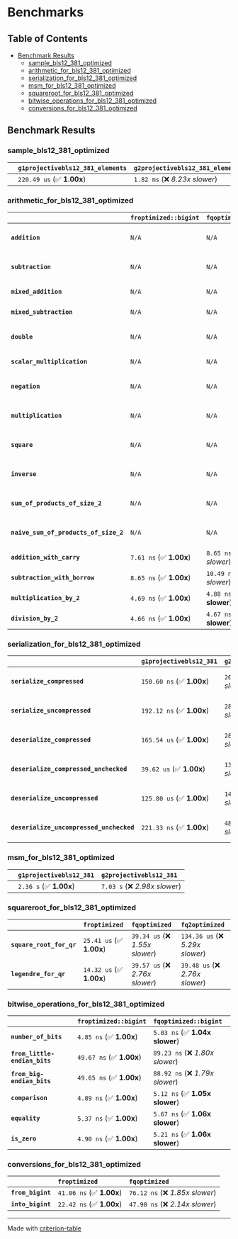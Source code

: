 # Benchmarks

## Table of Contents

- [Benchmark Results](#benchmark-results)
    - [sample_bls12_381_optimized](#sample_bls12_381_optimized)
    - [arithmetic_for_bls12_381_optimized](#arithmetic_for_bls12_381_optimized)
    - [serialization_for_bls12_381_optimized](#serialization_for_bls12_381_optimized)
    - [msm_for_bls12_381_optimized](#msm_for_bls12_381_optimized)
    - [squareroot_for_bls12_381_optimized](#squareroot_for_bls12_381_optimized)
    - [bitwise_operations_for_bls12_381_optimized](#bitwise_operations_for_bls12_381_optimized)
    - [conversions_for_bls12_381_optimized](#conversions_for_bls12_381_optimized)

## Benchmark Results

### sample_bls12_381_optimized

|        | `g1projectivebls12_381_elements`          | `g2projectivebls12_381_elements`           |
|:-------|:------------------------------------------|:------------------------------------------ |
|        | `220.49 us` (✅ **1.00x**)                 | `1.82 ms` (❌ *8.23x slower*)               |

### arithmetic_for_bls12_381_optimized

|                                       | `froptimized::bigint`          | `fqoptimized::bigint`           | `g1projectivebls12_381`          | `g2projectivebls12_381`          | `fq2optimized`                   | `fq12optimized`                   | `fqoptimized`                    | `froptimized`                     |
|:--------------------------------------|:-------------------------------|:--------------------------------|:---------------------------------|:---------------------------------|:---------------------------------|:----------------------------------|:---------------------------------|:--------------------------------- |
| **`addition`**                        | `N/A`                          | `N/A`                           | `1.22 us` (✅ **1.00x**)          | `3.88 us` (❌ *3.17x slower*)     | `23.29 ns` (🚀 **52.51x faster**) | `186.44 ns` (🚀 **6.56x faster**)  | `12.71 ns` (🚀 **96.20x faster**) | `8.67 ns` (🚀 **141.06x faster**)  |
| **`subtraction`**                     | `N/A`                          | `N/A`                           | `1.27 us` (✅ **1.00x**)          | `3.95 us` (❌ *3.12x slower*)     | `23.33 ns` (🚀 **54.28x faster**) | `160.56 ns` (🚀 **7.89x faster**)  | `12.96 ns` (🚀 **97.76x faster**) | `8.80 ns` (🚀 **143.90x faster**)  |
| **`mixed_addition`**                  | `N/A`                          | `N/A`                           | `887.48 ns` (✅ **1.00x**)        | `2.79 us` (❌ *3.14x slower*)     | `N/A`                            | `N/A`                             | `N/A`                            | `N/A`                             |
| **`mixed_subtraction`**               | `N/A`                          | `N/A`                           | `924.32 ns` (✅ **1.00x**)        | `2.82 us` (❌ *3.05x slower*)     | `N/A`                            | `N/A`                             | `N/A`                            | `N/A`                             |
| **`double`**                          | `N/A`                          | `N/A`                           | `584.22 ns` (✅ **1.00x**)        | `1.78 us` (❌ *3.05x slower*)     | `12.55 ns` (🚀 **46.55x faster**) | `72.03 ns` (🚀 **8.11x faster**)   | `7.24 ns` (🚀 **80.66x faster**)  | `5.88 ns` (🚀 **99.31x faster**)   |
| **`scalar_multiplication`**           | `N/A`                          | `N/A`                           | `338.47 us` (✅ **1.00x**)        | `976.95 us` (❌ *2.89x slower*)   | `N/A`                            | `N/A`                             | `N/A`                            | `N/A`                             |
| **`negation`**                        | `N/A`                          | `N/A`                           | `N/A`                            | `N/A`                            | `22.21 ns` (❌ *3.61x slower*)    | `102.20 ns` (❌ *16.59x slower*)   | `18.12 ns` (❌ *2.94x slower*)    | `6.16 ns` (✅ **1.00x**)           |
| **`multiplication`**                  | `N/A`                          | `N/A`                           | `N/A`                            | `N/A`                            | `242.17 ns` (❌ *5.27x slower*)   | `6.26 us` (❌ *136.19x slower*)    | `77.04 ns` (❌ *1.68x slower*)    | `45.98 ns` (✅ **1.00x**)          |
| **`square`**                          | `N/A`                          | `N/A`                           | `N/A`                            | `N/A`                            | `176.91 ns` (❌ *4.71x slower*)   | `4.37 us` (❌ *116.30x slower*)    | `65.00 ns` (❌ *1.73x slower*)    | `37.57 ns` (✅ **1.00x**)          |
| **`inverse`**                         | `N/A`                          | `N/A`                           | `N/A`                            | `N/A`                            | `15.37 us` (❌ *2.13x slower*)    | `25.71 us` (❌ *3.57x slower*)     | `15.06 us` (❌ *2.09x slower*)    | `7.20 us` (✅ **1.00x**)           |
| **`sum_of_products_of_size_2`**       | `N/A`                          | `N/A`                           | `N/A`                            | `N/A`                            | `525.12 ns` (❌ *6.19x slower*)   | `12.79 us` (❌ *150.71x slower*)   | `118.25 ns` (❌ *1.39x slower*)   | `84.89 ns` (✅ **1.00x**)          |
| **`naive_sum_of_products_of_size_2`** | `N/A`                          | `N/A`                           | `N/A`                            | `N/A`                            | `515.68 ns` (❌ *5.89x slower*)   | `12.72 us` (❌ *145.35x slower*)   | `163.24 ns` (❌ *1.87x slower*)   | `87.51 ns` (✅ **1.00x**)          |
| **`addition_with_carry`**             | `7.61 ns` (✅ **1.00x**)        | `8.65 ns` (❌ *1.14x slower*)    | `N/A`                            | `N/A`                            | `N/A`                            | `N/A`                             | `N/A`                            | `N/A`                             |
| **`subtraction_with_borrow`**         | `8.65 ns` (✅ **1.00x**)        | `10.49 ns` (❌ *1.21x slower*)   | `N/A`                            | `N/A`                            | `N/A`                            | `N/A`                             | `N/A`                            | `N/A`                             |
| **`multiplication_by_2`**             | `4.69 ns` (✅ **1.00x**)        | `4.88 ns` (✅ **1.04x slower**)  | `N/A`                            | `N/A`                            | `N/A`                            | `N/A`                             | `N/A`                            | `N/A`                             |
| **`division_by_2`**                   | `4.66 ns` (✅ **1.00x**)        | `4.67 ns` (✅ **1.00x slower**)  | `N/A`                            | `N/A`                            | `N/A`                            | `N/A`                             | `N/A`                            | `N/A`                             |

### serialization_for_bls12_381_optimized

|                                          | `g1projectivebls12_381`          | `g2projectivebls12_381`          | `froptimized`                      | `fqoptimized`                      | `fq2optimized`                     | `fq12optimized`                   |
|:-----------------------------------------|:---------------------------------|:---------------------------------|:-----------------------------------|:-----------------------------------|:-----------------------------------|:--------------------------------- |
| **`serialize_compressed`**               | `150.60 ns` (✅ **1.00x**)        | `203.00 ns` (❌ *1.35x slower*)   | `32.26 ns` (🚀 **4.67x faster**)    | `55.33 ns` (🚀 **2.72x faster**)    | `108.89 ns` (✅ **1.38x faster**)   | `705.95 ns` (❌ *4.69x slower*)    |
| **`serialize_uncompressed`**             | `192.12 ns` (✅ **1.00x**)        | `284.25 ns` (❌ *1.48x slower*)   | `32.61 ns` (🚀 **5.89x faster**)    | `55.27 ns` (🚀 **3.48x faster**)    | `108.93 ns` (✅ **1.76x faster**)   | `699.64 ns` (❌ *3.64x slower*)    |
| **`deserialize_compressed`**             | `165.54 us` (✅ **1.00x**)        | `284.96 us` (❌ *1.72x slower*)   | `52.38 ns` (🚀 **3160.14x faster**) | `94.79 ns` (🚀 **1746.26x faster**) | `220.93 ns` (🚀 **749.28x faster**) | `1.32 us` (🚀 **125.07x faster**)  |
| **`deserialize_compressed_unchecked`**   | `39.62 us` (✅ **1.00x**)         | `135.25 us` (❌ *3.41x slower*)   | `52.50 ns` (🚀 **754.65x faster**)  | `95.03 ns` (🚀 **416.90x faster**)  | `220.54 ns` (🚀 **179.64x faster**) | `1.32 us` (🚀 **29.94x faster**)   |
| **`deserialize_uncompressed`**           | `125.80 us` (✅ **1.00x**)        | `149.33 us` (❌ *1.19x slower*)   | `52.47 ns` (🚀 **2397.55x faster**) | `94.90 ns` (🚀 **1325.58x faster**) | `220.40 ns` (🚀 **570.78x faster**) | `1.32 us` (🚀 **94.94x faster**)   |
| **`deserialize_uncompressed_unchecked`** | `221.33 ns` (✅ **1.00x**)        | `487.51 ns` (❌ *2.20x slower*)   | `52.41 ns` (🚀 **4.22x faster**)    | `94.97 ns` (🚀 **2.33x faster**)    | `220.48 ns` (✅ **1.00x faster**)   | `1.32 us` (❌ *5.98x slower*)      |

### msm_for_bls12_381_optimized

|        | `g1projectivebls12_381`          | `g2projectivebls12_381`           |
|:-------|:---------------------------------|:--------------------------------- |
|        | `2.36 s` (✅ **1.00x**)           | `7.03 s` (❌ *2.98x slower*)       |

### squareroot_for_bls12_381_optimized

|                          | `froptimized`            | `fqoptimized`                   | `fq2optimized`                    |
|:-------------------------|:-------------------------|:--------------------------------|:--------------------------------- |
| **`square_root_for_qr`** | `25.41 us` (✅ **1.00x**) | `39.34 us` (❌ *1.55x slower*)   | `134.36 us` (❌ *5.29x slower*)    |
| **`legendre_for_qr`**    | `14.32 us` (✅ **1.00x**) | `39.57 us` (❌ *2.76x slower*)   | `39.48 us` (❌ *2.76x slower*)     |

### bitwise_operations_for_bls12_381_optimized

|                               | `froptimized::bigint`          | `fqoptimized::bigint`            |
|:------------------------------|:-------------------------------|:-------------------------------- |
| **`number_of_bits`**          | `4.85 ns` (✅ **1.00x**)        | `5.03 ns` (✅ **1.04x slower**)   |
| **`from_little-endian_bits`** | `49.67 ns` (✅ **1.00x**)       | `89.23 ns` (❌ *1.80x slower*)    |
| **`from_big-endian_bits`**    | `49.65 ns` (✅ **1.00x**)       | `88.92 ns` (❌ *1.79x slower*)    |
| **`comparison`**              | `4.89 ns` (✅ **1.00x**)        | `5.12 ns` (✅ **1.05x slower**)   |
| **`equality`**                | `5.37 ns` (✅ **1.00x**)        | `5.67 ns` (✅ **1.06x slower**)   |
| **`is_zero`**                 | `4.90 ns` (✅ **1.00x**)        | `5.21 ns` (✅ **1.06x slower**)   |

### conversions_for_bls12_381_optimized

|                   | `froptimized`            | `fqoptimized`                    |
|:------------------|:-------------------------|:-------------------------------- |
| **`from_bigint`** | `41.06 ns` (✅ **1.00x**) | `76.12 ns` (❌ *1.85x slower*)    |
| **`into_bigint`** | `22.42 ns` (✅ **1.00x**) | `47.90 ns` (❌ *2.14x slower*)    |

---
Made with [criterion-table](https://github.com/nu11ptr/criterion-table)

